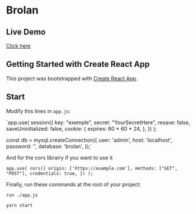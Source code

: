 # Brolan

## Live Demo

[Click here](https://brolan.damien-mathieu.fr/) 

## Getting Started with Create React App

This project was bootstrapped with [Create React App](https://github.com/facebook/create-react-app).

## Start 

Modify this lines in `app.js`:

`app.use(
    session({
        key: "exemple",
        secret: "YourSecretHere",
        resave: false,
        saveUninitialized: false,
        cookie: {
            expires: 60 * 60 * 24,
        },
    })
);

const db = mysql.createConnection({
    user: 'admin',
    host: 'localhost',
    password: '',
    database: 'brolan',
});`

And for the cors librairy if you want to use it 

`app.use(
    cors({
        origin: ['https://example.com'],
        methods: ["GET", "POST"],
        credentials: true,
    })
);`

Finally, run these commands at the root of your project:

`run ./app.js`

`yarn start`

